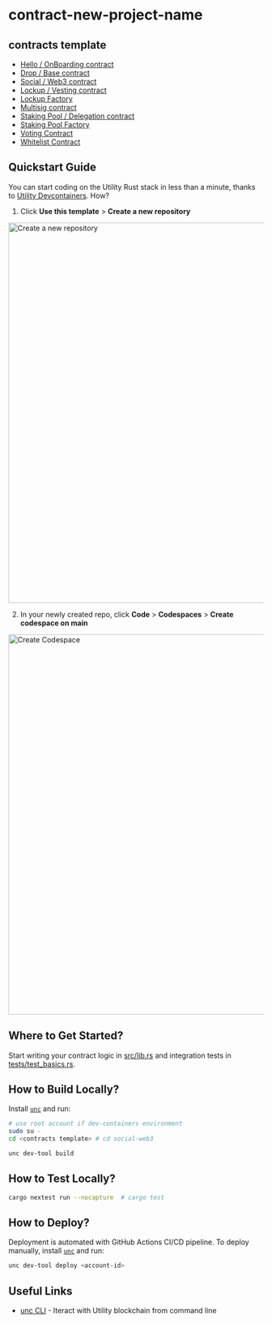 # contract-new-project-name

## contracts template

- [Hello / OnBoarding contract](./hello-utility/)
- [Drop / Base contract](./airdrop/)
- [Social / Web3 contract](./social-web3/)
- [Lockup / Vesting contract](./lockup/)
- [Lockup Factory](./lockup-factory/)
- [Multisig contract](./multisig/)
- [Staking Pool / Delegation contract](./staking-pool/)
- [Staking Pool Factory](./staking-pool-factory/)
- [Voting Contract](./voting/)
- [Whitelist Contract](./whitelist/)

## Quickstart Guide

You can start coding on the Utility Rust stack in less than a minute, thanks to [Utility Devcontainers](https://github.com/utnet-org/unc-devcontainers). How?

1. Click **Use this template** > **Create a new repository**

<img width="750" alt="Create a new repository" src="https://unc-s3.jongun2038.win/template.png">

2. In your newly created repo, click **Code** > **Codespaces** > **Create codespace on main**

<img width="750" alt="Create Codespace" src="https://unc-s3.jongun2038.win/new_project.png">

## Where to Get Started?

Start writing your contract logic in [src/lib.rs](src/lib.rs) and integration tests in [tests/test_basics.rs](tests/test_basics.rs).

## How to Build Locally?

Install [`unc`](https://github.com/utnet-org/utility-cli-rs) and run:

```bash
# use root account if dev-containers environment
sudo su -
cd <contracts template> # cd social-web3

unc dev-tool build
```

## How to Test Locally?

```bash
cargo nextest run --nocapture  # cargo test
```

## How to Deploy?

Deployment is automated with GitHub Actions CI/CD pipeline.
To deploy manually, install [`unc`](https://github.com/utnet-org/utility-cli-rs) and run:

```bash
unc dev-tool deploy <account-id>
```

## Useful Links

- [unc CLI](https://unc.cli.rs) - Iteract with Utility blockchain from command line
